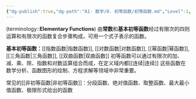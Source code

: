 ```yaml
---
{"dg-publish":true,"dg-path":"A1- 数学/0. 初等函数/初等函数.md","Level":1,"dg-pinned":true,"permalink":"/A1- 数学/0. 初等函数/初等函数/","pinned":true,"dgPassFrontmatter":true,"noteIcon":"","created":"2024-05-21T15:20:27.000+08:00","updated":"2025-04-14T18:25:19.702+08:00"}
---
```



(terminology::**Elementary Functions**)
由**常数**和**基本初等函数**经过有限次的四则运算和有限次的函数复合步骤构成，可用一个式子表示的函数。

**基本初等函数：**[[指数函数\|指数函数]], [[对数函数\|对数函数]], [[幂函数\|幂函数]], [[三角函数\|三角函数]], [[双曲函数\|双曲函数]]
初等函数可以通过有限次的加、减、乘、除、指数和对数运算组合而成，在定义域内都[[连续\|连续]]
这些函数在数学分析、函数图形的绘制、方程求解等领域中非常重要。

常见的[[非初等函数\|非初等函数]]：分段函数、绝对值函数、取整函数、最大最小值函数、极限形式给出的函数

